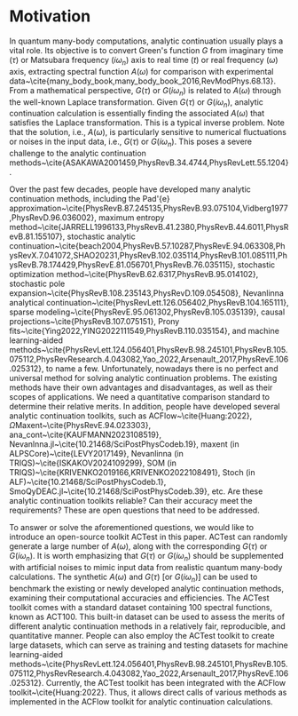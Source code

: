 # Motivation

In quantum many-body computations, analytic continuation usually plays a vital role. Its objective is to convert Green's function $G$ from imaginary time ($\tau$) or Matsubara frequency ($i\omega_n$) axis to real time ($t$) or real frequency ($\omega$) axis, extracting spectral function $A(\omega)$ for comparison with experimental data~\cite{many_body_book,many_body_book_2016,RevModPhys.68.13}. From a mathematical perspective, $G(\tau)$ or $G(i\omega_n)$ is related to $A(\omega)$ through the well-known Laplace transformation. Given $G(\tau)$ or $G(i\omega_n)$, analytic continuation calculation is essentially finding the associated $A(\omega)$ that satisfies the Laplace transformation. This is a typical inverse problem. Note that the solution, i.e., $A(\omega)$, is particularly sensitive to numerical fluctuations or noises in the input data, i.e., $G(\tau)$ or $G(i\omega_n)$. This poses a severe challenge to the analytic continuation methods~\cite{ASAKAWA2001459,PhysRevB.34.4744,PhysRevLett.55.1204}.

Over the past few decades, people have developed many analytic continuation methods, including the Pad\'{e} approximation~\cite{PhysRevB.87.245135,PhysRevB.93.075104,Vidberg1977,PhysRevD.96.036002}, maximum entropy method~\cite{JARRELL1996133,PhysRevB.41.2380,PhysRevB.44.6011,PhysRevB.81.155107}, stochastic analytic continuation~\cite{beach2004,PhysRevB.57.10287,PhysRevE.94.063308,PhysRevX.7.041072,SHAO20231,PhysRevB.102.035114,PhysRevB.101.085111,PhysRevB.78.174429,PhysRevE.81.056701,PhysRevB.76.035115}, stochastic optimization method~\cite{PhysRevB.62.6317,PhysRevB.95.014102}, stochastic pole expansion~\cite{PhysRevB.108.235143,PhysRevD.109.054508}, Nevanlinna analytical continuation~\cite{PhysRevLett.126.056402,PhysRevB.104.165111}, sparse modeling~\cite{PhysRevE.95.061302,PhysRevB.105.035139}, causal projections~\cite{PhysRevB.107.075151}, Prony fits~\cite{Ying2022,YING2022111549,PhysRevB.110.035154}, and machine learning-aided methods~\cite{PhysRevLett.124.056401,PhysRevB.98.245101,PhysRevB.105.075112,PhysRevResearch.4.043082,Yao_2022,Arsenault_2017,PhysRevE.106.025312}, to name a few. Unfortunately, nowadays there is no perfect and universal method for solving analytic continuation problems. The existing methods have their own advantages and disadvantages, as well as their scopes of applications. We need a quantitative comparison standard to determine their relative merits. In addition, people have developed several analytic continuation toolkits, such as ACFlow~\cite{Huang:2022}, $\Omega$Maxent~\cite{PhysRevE.94.023303}, ana\_cont~\cite{KAUFMANN2023108519}, Nevanlnna.jl~\cite{10.21468/SciPostPhysCodeb.19}, maxent (in ALPSCore)~\cite{LEVY2017149}, Nevanlinna (in TRIQS)~\cite{ISKAKOV2024109299}, SOM (in TRIQS)~\cite{KRIVENKO2019166,KRIVENKO2022108491}, Stoch (in ALF)~\cite{10.21468/SciPostPhysCodeb.1}, SmoQyDEAC.jl~\cite{10.21468/SciPostPhysCodeb.39}, etc. Are these analytic continuation toolkits reliable? Can their accuracy meet the requirements? These are open questions that need to be addressed.

To answer or solve the aforementioned questions, we would like to introduce an open-source toolkit ACTest in this paper. ACTest can randomly generate a large number of $A(\omega)$, along with the corresponding $G(\tau)$ or $G(i\omega_n)$. It is worth emphasizing that $G(\tau)$ or $G(i\omega_n)$ should be supplemented with artificial noises to mimic input data from realistic quantum many-body calculations. The synthetic $A(\omega)$ and $G(\tau)$ [or $G(i\omega_n)$] can be used to benchmark the existing or newly developed analytic continuation methods, examining their computational accuracies and efficiencies. The ACTest toolkit comes with a standard dataset containing 100 spectral functions, known as ACT100. This built-in dataset can be used to assess the merits of different analytic continuation methods in a relatively fair, reproducible, and quantitative manner. People can also employ the ACTest toolkit to create large datasets, which can serve as training and testing datasets for machine learning-aided methods~\cite{PhysRevLett.124.056401,PhysRevB.98.245101,PhysRevB.105.075112,PhysRevResearch.4.043082,Yao_2022,Arsenault_2017,PhysRevE.106.025312}. Currently, the ACTest toolkit has been integrated with the ACFlow toolkit~\cite{Huang:2022}. Thus, it allows direct calls of various methods as implemented in the ACFlow toolkit for analytic continuation calculations.
